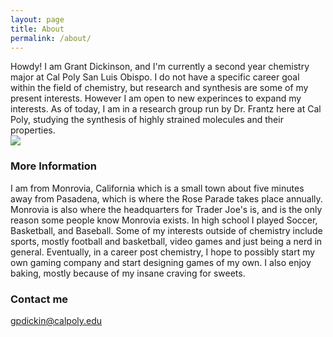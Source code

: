 ```yaml
---
layout: page
title: About
permalink: /about/
---
```


Howdy! I am Grant Dickinson, and I'm currently a second year chemistry major at Cal Poly San Luis Obispo. I do not have a specific career goal within the field of chemistry, but research and synthesis are some of my present interests. However I am open to new experinces to expand my interests. As of today, I am in a research group run by Dr. Frantz here at Cal Poly, studying the synthesis of highly strained molecules and their properties.  
![]({{site.baseurl}}/images/IMG-2243.jpg)

### More Information

I am from Monrovia, California which is a small town about five minutes away from Pasadena, which is where the Rose Parade takes place annually. Monrovia is also where the headquarters for Trader Joe's is, and is the only reason some people know Monrovia exists. In high school I played Soccer, Basketball, and Baseball. Some of my interests outside of chemistry include sports, mostly football and basketball, video games and just being a nerd in general. Eventually, in a career post chemistry, I hope to possibly start my own gaming company and start designing games of my own. I also enjoy baking, mostly because of my insane craving for sweets. 

### Contact me

[gpdickin@calpoly.edu](gpdickin@calpoly.edu)
